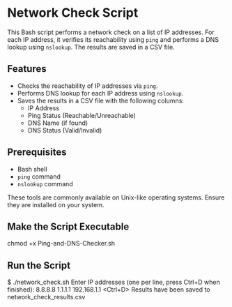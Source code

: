 # Network Check Script

This Bash script performs a network check on a list of IP addresses. For each IP address, it verifies its reachability using `ping` and performs a DNS lookup using `nslookup`. The results are saved in a CSV file.

## Features

- Checks the reachability of IP addresses via `ping`.
- Performs DNS lookup for each IP address using `nslookup`.
- Saves the results in a CSV file with the following columns:
  - IP Address
  - Ping Status (Reachable/Unreachable)
  - DNS Name (if found)
  - DNS Status (Valid/Invalid)

## Prerequisites

- Bash shell
- `ping` command
- `nslookup` command

These tools are commonly available on Unix-like operating systems. Ensure they are installed on your system.


## Make the Script Executable
chmod +x Ping-and-DNS-Checker.sh

## Run the Script
$ ./network_check.sh
Enter IP addresses (one per line, press Ctrl+D when finished):
8.8.8.8
1.1.1.1
192.168.1.1
<Ctrl+D>
Results have been saved to network_check_results.csv


